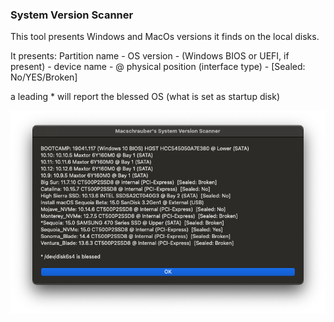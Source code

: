 ### System Version Scanner

This tool presents Windows and MacOs versions it finds on the local disks.

It presents:
Partition name - OS version - (Windows BIOS or UEFI, if present) - device name - @ physical position (interface type) - [Sealed: No/YES/Broken]

a leading * will report the blessed OS (what is set as startup disk)




![Screenshot](https://github.com/Macschrauber/Macschrauber-s-Rom-Dump/blob/main/assets/img_System%20Version%20Scanner/Various%20OS.png)
